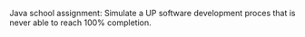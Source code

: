 Java school assignment:
Simulate a UP software development proces that is never able to reach 100% completion.
